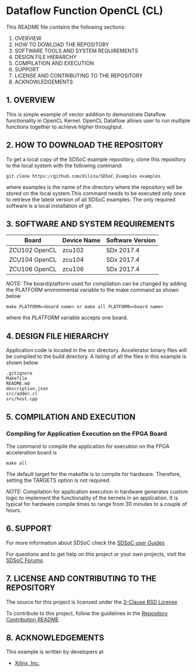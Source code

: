 Dataflow Function OpenCL (CL)
======================

This README file contains the following sections:

1. OVERVIEW
2. HOW TO DOWLOAD THE REPOSITORY
3. SOFTWARE TOOLS AND SYSTEM REQUIREMENTS
4. DESIGN FILE HIERARCHY
5. COMPILATION AND EXECUTION
6. SUPPORT
7. LICENSE AND CONTRIBUTING TO THE REPOSITORY
8. ACKNOWLEDGEMENTS

## 1. OVERVIEW
This is simple example of vector addition to demonstrate Dataflow functionality in OpenCL Kernel. OpenCL Dataflow allows user to run multiple functions together to achieve higher throughput.

## 2. HOW TO DOWNLOAD THE REPOSITORY
To get a local copy of the SDSoC example repository, clone this repository to the local system with the following command:
```
git clone https://github.com/Xilinx/SDSoC_Examples examples
```
where examples is the name of the directory where the repository will be stored on the local system.This command needs to be executed only once to retrieve the latest version of all SDSoC examples. The only required software is a local installation of git.

## 3. SOFTWARE AND SYSTEM REQUIREMENTS
Board | Device Name | Software Version
------|-------------|-----------------
ZCU102 OpenCL|zcu102|SDx 2017.4
ZCU104 OpenCL|zcu104|SDx 2017.4
ZCU106 OpenCL|zcu106|SDx 2017.4


*NOTE:* The board/platform used for compilation can be changed by adding the PLATFORM environmental variable to the make command as shown below
```
make PLATFORM=<board name> or make all PLATFORM=<board name>
```
where the *PLATFORM* variable accepts one board.

## 4. DESIGN FILE HIERARCHY
Application code is located in the src directory. Accelerator binary files will be compiled to the build directory. A listing of all the files in this example is shown below

```
.gitignore
Makefile
README.md
description.json
src/adder.cl
src/host.cpp
```

## 5. COMPILATION AND EXECUTION
### Compiling for Application Execution on the FPGA Board
The command to compile the application for execution on the FPGA acceleration board is
```
make all
```
The default target for the makefile is to compile for hardware. Therefore, setting the TARGETS option is not required.

*NOTE:* Compilation for application execution in hardware generates custom logic to implement the functionality of the kernels in an application.
It is typical for hardware compile times to range from 30 minutes to a couple of hours.


## 6. SUPPORT
For more information about SDSoC check the [SDSoC user Guides][]

For questions and to get help on this project or your own projects, visit the [SDSoC Forums][].


## 7. LICENSE AND CONTRIBUTING TO THE REPOSITORY
The source for this project is licensed under the [3-Clause BSD License][]

To contribute to this project, follow the guidelines in the [Repository Contribution README][]

## 8. ACKNOWLEDGEMENTS
This example is written by developers at
- [Xilinx, Inc.](http://www.xilinx.com)


[3-Clause BSD License]: ../../../LICENSE.txt
[SDSoC Forums]: https://forums.xilinx.com/t5/SDSoC-Development-Environment/bd-p/sdsoc
[SDSoC User Guides]: https://www.xilinx.com/support/documentation/sw_manuals/xilinx2017_2/ug1027-sdsoc-user-guide.pdf
[Repository Contribution README]: ../../../CONTRIBUTING.md
